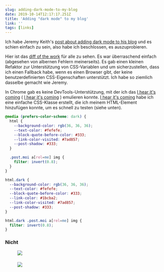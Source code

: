 ```yaml
---
slug: adding-dark-mode-to-my-blog
date: 2019-10-14T12:17:17.251Z
title: 'Adding "dark mode" to my blog'
link: ''
tags: [links]
---
```


Ich habe Jeremy Keith&#39;s [post about adding dark mode to his blog](https://adactio.com/journal/15941) und es schien einfach zu sein, also habe ich beschlossen, es auszuprobieren.

Hier ist das [diff of the work](https://github.com/PaulKinlan/paul.kinlan.me/compare/00862927187ef8b36433ee59679cb6367a21793a...main) für alle zu sehen. Es war überraschend einfach (abgesehen von albernen Fehlern meinerseits). Es gab einen kleinen Refaktor zur Unterstützung von CSS-Variablen und um sicherzustellen, dass ich einen Fallback habe, wenn es einen Browser gibt, der keine benutzerdefinierten CSS-Eigenschaften unterstützt. Ich habe so ziemlich dasselbe gemacht wie Jeremy.

In Chrome gab es keine DevTools-Unterstützung, mit der ich das [I hear it's coming](https://bugs.chromium.org/p/chromium/issues/detail?id=1004246) ( [I hear it's coming](https://bugs.chromium.org/p/chromium/issues/detail?id=1004246) ) emulieren konnte. [I hear it's coming](https://bugs.chromium.org/p/chromium/issues/detail?id=1004246) habe ich eine einfache CSS-Klasse erstellt, die ich meinem HTML-Element hinzufügen konnte, um es schnell zu testen (siehe unten).

```CSS
@media (prefers-color-scheme: dark) {
  html {
    --background-color: rgb(36, 36, 36);
    --text-color: #fefefe;
    --block-quote-before-color: #333;
    --link-color-visited: #7ad857;
    --post-shadow: #333;
  }

  .post.moi a[rel=me] img {
    filter: invert(0.8);
  }
}

html.dark {
  --background-color: rgb(36, 36, 36);
  --text-color: #fefefe;
  --block-quote-before-color: #333;
  --link-color: #1bcba2;
  --link-color-visited: #7ad857;
  --post-shadow: #333;
}

html.dark .post.moi a[rel=me] img {
  filter: invert(0.8);
}
```

### Nicht ###

<figure><img src="/images/2019-10-14-addingdark-modeto-my-blog-0.jpeg"></figure>

###

<figure><img src="/images/2019-10-14-addingdark-modeto-my-blog-1.jpeg"></figure>

